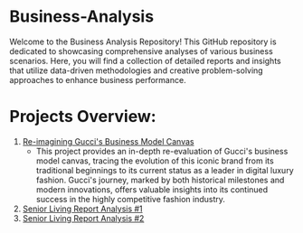 # Business-Analysis
Welcome to the Business Analysis Repository! This GitHub repository is dedicated to showcasing comprehensive analyses of various business scenarios. Here, you will find a collection of detailed reports and insights that utilize data-driven methodologies and creative problem-solving approaches to enhance business performance.

# Projects Overview:
1. [Re-imagining Gucci's Business Model Canvas](https://github.com/jasminejl/business-analysis/blob/main/Marketing_%20Gucci.pdf)
   - This project provides an in-depth re-evaluation of Gucci's business model canvas, tracing the evolution of this iconic brand from its traditional beginnings to its current status as a leader in digital luxury fashion. Gucci's journey, marked by both historical milestones and modern innovations, offers valuable insights into its continued success in the highly competitive fashion industry.
2. [Senior Living Report Analysis #1](https://github.com/jasminejl/Business-Analysis/blob/main/The%20Terraces%20of%20Roseville%20Q2%20Report%20(1).docx)
3. [Senior Living Report Analysis #2](https://github.com/jasminejl/Business-Analysis/blob/main/Heartis%20Mid%20Cities%20June%20Insights.docx)
